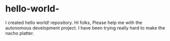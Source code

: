 # hello-world-
I created hello world! repository.
Hi folks,
Please help me with the autonomous development project. I have been trying really hard to make the nacho platter.
